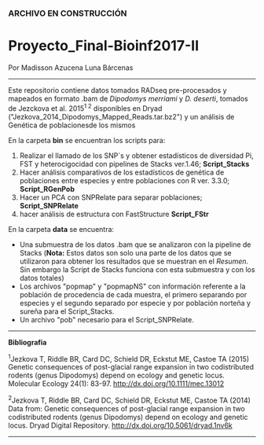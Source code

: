 ### ARCHIVO EN CONSTRUCCIÓN

# Proyecto_Final-Bioinf2017-II
Por Madisson Azucena Luna Bárcenas 
__________

Este repositorio contiene datos tomados RADseq pre-procesados y mapeados en formato .bam de *Dipodomys merriami* y *D. deserti*, tomados de Jezckova et al. 2015<sup>1 2</sup> disponibles en Dryad ("Jezkova_2014_Dipodomys_Mapped_Reads.tar.bz2") y un análisis de Genética de poblacionesde los mismos

En la carpeta **bin** se encuentran los scripts para:
 
1.	Realizar el llamado de los SNP´s y obtener estadísticos de diversidad Pi, FST y heterocigocidad con pipelines de Stacks ver.1.46; **Script_Stacks**
2.	Hacer análisis comparativos de los estadísticos de genética de poblaciones entre especies y entre poblaciones con R ver. 3.3.0; **Script_RGenPob**
3.	Hacer un PCA con SNPRelate para separar poblaciones; **Script_SNPRelate** 
4.	hacer análisis de estructura con FastStructure **Script_FStr**
 
En la carpeta **data** se encuentra:

*	Una submuestra de los datos .bam que se analizaron con la pipeline de Stacks (**Nota:** Estos datos son solo una parte de los datos que se utilizaron para obtener los resultados que se muestran en el *Resumen*. Sin embargo la Script de Stacks funciona con esta submuestra y con los datos totales) 
*	Los archivos "popmap" y "popmapNS" con información referente a la población de procedencia de cada muestra, el primero separando por especies y el segundo separado por especie y por población norteña y sureña para el Script_Stacks. 
*	Un archivo "pob" necesario para el Script_SNPRelate.


____
**Bibliografia**

<sup>1</sup>Jezkova T, Riddle BR, Card DC, Schield DR, Eckstut ME, Castoe TA (2015) Genetic consequences of post-glacial range expansion in two codistributed rodents (genus Dipodomys) depend on ecology and genetic locus. Molecular Ecology 24(1): 83-97. http://dx.doi.org/10.1111/mec.13012

<sup>2</sup>Jezkova T, Riddle BR, Card DC, Schield DR, Eckstut ME, Castoe TA (2014) Data from: Genetic consequences of post-glacial range expansion in two codistributed rodents (genus Dipodomys) depend on ecology and genetic locus. Dryad Digital Repository. http://dx.doi.org/10.5061/dryad.1nv6k
___
